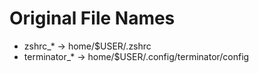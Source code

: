 # Original File Names

- zshrc_* -> home/$USER/.zshrc
- terminator_* -> home/$USER/.config/terminator/config
